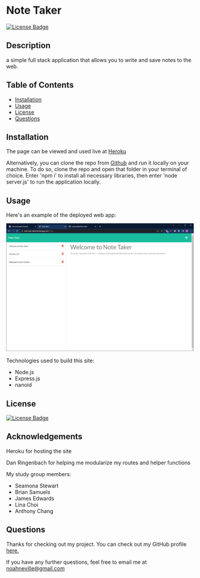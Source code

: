 # Note Taker
  
  [![License Badge](https://img.shields.io/badge/License-MIT-blue.svg)](https://opensource.org/licenses/MIT)
  ## Description
  a simple full stack application that allows you to write and save notes to the web.
  
  ## Table of Contents
  * [Installation](#installation)
  * [Usage](#usage)
  * [License](#license)
  * [Questions](#questions)

  ## Installation

  The page can be viewed and used live at [Heroku](https://nnb-note-taker.herokuapp.com/)

  Alternatively, you can clone the repo from [Github](https://github.com/noahneville/note-taker) and run it locally on your machine. To do so, clone the repo and open that folder in your terminal of choice. Enter 'npm i' to install all necessary libraries, then enter 'node server.js' to run the application locally.
  

  ## Usage
   
   Here's an example of the deployed web app:

   ![screenshot of live page](./assets/img/deployed-demo.PNG)

   Technologies used to build this site:
    
  - Node.js
  - Express.js
  - nanoid


  ## License
  [![License Badge](https://img.shields.io/badge/License-MIT-blue.svg)](https://opensource.org/licenses/MIT)

  ## Acknowledgements 

  Heroku for hosting the site

  Dan Ringenbach for helping me modularize my routes and helper functions

  My study group members: 
  - Seamona Stewart
  - Brian Samuels
  - James Edwards
  - Lina Choi
  - Anthony Chang


  ## Questions
  Thanks for checking out my project. You can check out my GitHub profile [here.](www.github.com/noahneville)

  If you have any further questions, feel free to email me at noahneville@gmail.com
